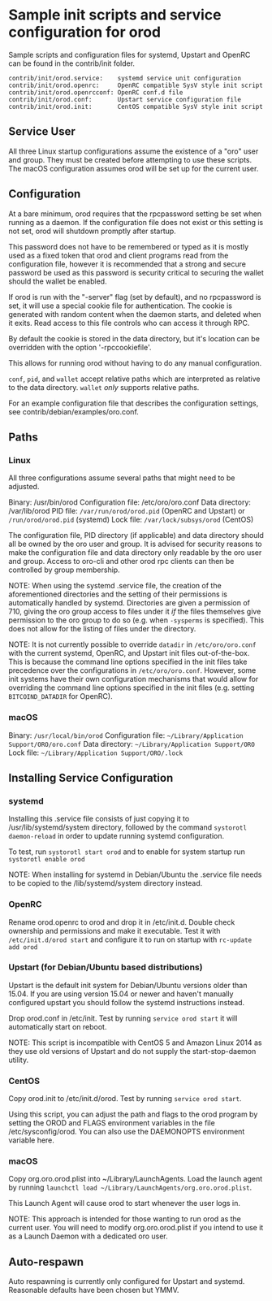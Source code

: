 Sample init scripts and service configuration for orod
==========================================================

Sample scripts and configuration files for systemd, Upstart and OpenRC
can be found in the contrib/init folder.

    contrib/init/orod.service:    systemd service unit configuration
    contrib/init/orod.openrc:     OpenRC compatible SysV style init script
    contrib/init/orod.openrcconf: OpenRC conf.d file
    contrib/init/orod.conf:       Upstart service configuration file
    contrib/init/orod.init:       CentOS compatible SysV style init script

Service User
---------------------------------

All three Linux startup configurations assume the existence of a "oro" user
and group.  They must be created before attempting to use these scripts.
The macOS configuration assumes orod will be set up for the current user.

Configuration
---------------------------------

At a bare minimum, orod requires that the rpcpassword setting be set
when running as a daemon.  If the configuration file does not exist or this
setting is not set, orod will shutdown promptly after startup.

This password does not have to be remembered or typed as it is mostly used
as a fixed token that orod and client programs read from the configuration
file, however it is recommended that a strong and secure password be used
as this password is security critical to securing the wallet should the
wallet be enabled.

If orod is run with the "-server" flag (set by default), and no rpcpassword is set,
it will use a special cookie file for authentication. The cookie is generated with random
content when the daemon starts, and deleted when it exits. Read access to this file
controls who can access it through RPC.

By default the cookie is stored in the data directory, but it's location can be overridden
with the option '-rpccookiefile'.

This allows for running orod without having to do any manual configuration.

`conf`, `pid`, and `wallet` accept relative paths which are interpreted as
relative to the data directory. `wallet` *only* supports relative paths.

For an example configuration file that describes the configuration settings,
see contrib/debian/examples/oro.conf.

Paths
---------------------------------

### Linux

All three configurations assume several paths that might need to be adjusted.

Binary:              /usr/bin/orod
Configuration file:  /etc/oro/oro.conf
Data directory:      /var/lib/orod
PID file:            `/var/run/orod/orod.pid` (OpenRC and Upstart) or `/run/orod/orod.pid` (systemd)
Lock file:           `/var/lock/subsys/orod` (CentOS)

The configuration file, PID directory (if applicable) and data directory
should all be owned by the oro user and group.  It is advised for security
reasons to make the configuration file and data directory only readable by the
oro user and group.  Access to oro-cli and other orod rpc clients
can then be controlled by group membership.

NOTE: When using the systemd .service file, the creation of the aforementioned
directories and the setting of their permissions is automatically handled by
systemd. Directories are given a permission of 710, giving the oro group
access to files under it _if_ the files themselves give permission to the
oro group to do so (e.g. when `-sysperms` is specified). This does not allow
for the listing of files under the directory.

NOTE: It is not currently possible to override `datadir` in
`/etc/oro/oro.conf` with the current systemd, OpenRC, and Upstart init
files out-of-the-box. This is because the command line options specified in the
init files take precedence over the configurations in
`/etc/oro/oro.conf`. However, some init systems have their own
configuration mechanisms that would allow for overriding the command line
options specified in the init files (e.g. setting `BITCOIND_DATADIR` for
OpenRC).

### macOS

Binary:              `/usr/local/bin/orod`
Configuration file:  `~/Library/Application Support/ORO/oro.conf`
Data directory:      `~/Library/Application Support/ORO`
Lock file:           `~/Library/Application Support/ORO/.lock`

Installing Service Configuration
-----------------------------------

### systemd

Installing this .service file consists of just copying it to
/usr/lib/systemd/system directory, followed by the command
`systorotl daemon-reload` in order to update running systemd configuration.

To test, run `systorotl start orod` and to enable for system startup run
`systorotl enable orod`

NOTE: When installing for systemd in Debian/Ubuntu the .service file needs to be copied to the /lib/systemd/system directory instead.

### OpenRC

Rename orod.openrc to orod and drop it in /etc/init.d.  Double
check ownership and permissions and make it executable.  Test it with
`/etc/init.d/orod start` and configure it to run on startup with
`rc-update add orod`

### Upstart (for Debian/Ubuntu based distributions)

Upstart is the default init system for Debian/Ubuntu versions older than 15.04. If you are using version 15.04 or newer and haven't manually configured upstart you should follow the systemd instructions instead.

Drop orod.conf in /etc/init.  Test by running `service orod start`
it will automatically start on reboot.

NOTE: This script is incompatible with CentOS 5 and Amazon Linux 2014 as they
use old versions of Upstart and do not supply the start-stop-daemon utility.

### CentOS

Copy orod.init to /etc/init.d/orod. Test by running `service orod start`.

Using this script, you can adjust the path and flags to the orod program by
setting the OROD and FLAGS environment variables in the file
/etc/sysconfig/orod. You can also use the DAEMONOPTS environment variable here.

### macOS

Copy org.oro.orod.plist into ~/Library/LaunchAgents. Load the launch agent by
running `launchctl load ~/Library/LaunchAgents/org.oro.orod.plist`.

This Launch Agent will cause orod to start whenever the user logs in.

NOTE: This approach is intended for those wanting to run orod as the current user.
You will need to modify org.oro.orod.plist if you intend to use it as a
Launch Daemon with a dedicated oro user.

Auto-respawn
-----------------------------------

Auto respawning is currently only configured for Upstart and systemd.
Reasonable defaults have been chosen but YMMV.
